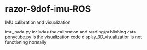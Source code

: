 # razor-9dof-imu-ROS
IMU calibration and visualization

imu_node.py includes the calibration and reading/publishing data 
ponycube.py is the visualization code
display_3D_visualization is not functioning normally
